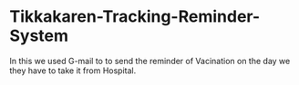 # Tikkakaren-Tracking-Reminder-System
In this we used G-mail to to send the reminder of Vacination on the day we they have to take it from Hospital.
